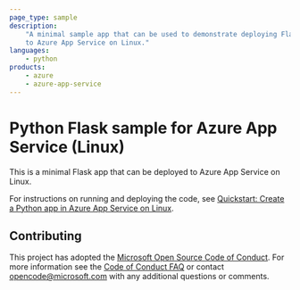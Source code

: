 ```yaml
---
page_type: sample
description:
    "A minimal sample app that can be used to demonstrate deploying Flask apps
    to Azure App Service on Linux."
languages:
    - python
products:
    - azure
    - azure-app-service
---
```


# Python Flask sample for Azure App Service (Linux)

This is a minimal Flask app that can be deployed to Azure App Service on Linux.

For instructions on running and deploying the code, see
[Quickstart: Create a Python app in Azure App Service on Linux](https://docs.microsoft.com/azure/app-service/quickstart-python).

## Contributing

This project has adopted the
[Microsoft Open Source Code of Conduct](https://opensource.microsoft.com/codeofconduct/).
For more information see the
[Code of Conduct FAQ](https://opensource.microsoft.com/codeofconduct/faq/) or
contact [opencode@microsoft.com](mailto:opencode@microsoft.com) with any
additional questions or comments.
